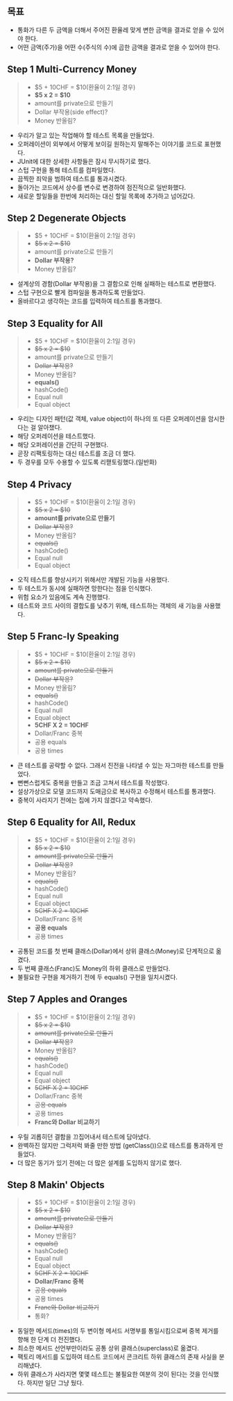 ## 목표

- 통화가 다른 두 금액을 더해서 주어진 환율레 맞게 변한 금액을 결과로 얻을 수 있어야 한다.
- 어떤 금액(주가)을 어떤 수(주식의 수)에 곱한 금액을 결과로 얻을 수 있어야 한다.

## Step 1 Multi-Currency Money

> - $5 + 10CHF = $10(환율이 2:1일 경우)
> - **$5 x 2  = $10**
> - amount를 private으로 만들기
> - Dollar 부작용(side effect)?
> - Money 반올림?

- 우리가 알고 있는 작업해야 할 테스트 목록을 만들었다.
- 오퍼레이션이 외부에서 어떻게 보이길 원하는지 말해주는 이야기를 코드로 표현했다.
- JUnit에 대한 상세한 사항들은 잠시 무시하기로 했다.
- 스텁 구현을 통해 테스트를 컴파일했다.
- 끔찍한 죄악을 범하여 테스트를 통과시켰다.
- 돌아가는 코드에서 상수를 변수로 변경하여 점진적으로 일반화했다.
- 새로운 할일들을 한번에 처리하는 대신 할일 목록에 추가하고 넘어갔다.

## Step 2 Degenerate Objects

> - $5 + 10CHF = $10(환율이 2:1일 경우)
> - ~~$5 x 2  = $10~~
> - amount를 private으로 만들기
> - **Dollar 부작용?**
> - Money 반올림?

- 설계상의 경함(Dollar 부작용)을 그 결함으로 인해 실패하는 테스트로 변환했다.
- 스텁 구현으로 빨게 컴파일을 통과하도록 만들었다.
- 올바르다고 생각하는 코드를 입력하여 테스트를 통과했다.

## Step 3 Equality for All

> - $5 + 10CHF = $10(환율이 2:1일 경우)
> - ~~$5 x 2  = $10~~
> - amount를 private으로 만들기
> - ~~Dollar 부작용?~~
> - Money 반올림?
> - **equals()**
> - hashCode()
> - Equal null
> - Equal object

- 우리는 디자인 패턴(값 객체, value object)이 하나의 또 다른 오퍼레이션을 암시한다는 걸 알아챘다.
- 해당 오퍼레이션을 테스트했다.
- 해당 오퍼레이션을 간단히 구현했다.
- 곧장 리팩토링하는 대신 테스트를 조금 더 했다.
- 두 경우를 모두 수용할 수 있도록 리팯토링했다.(일반화)

## Step 4 Privacy

> - $5 + 10CHF = $10(환율이 2:1일 경우)
> - ~~$5 x 2  = $10~~
> - **amount를 private으로 만들기**
> - ~~Dollar 부작용?~~
> - Money 반올림?
> - ~~equals()~~
> - hashCode()
> - Equal null
> - Equal object

- 오직 테스트를 향상시키기 위해서만 개발된 기능을 사용했다.
- 두 테스트가 동시에 실패하면 망한다는 점을 인식했다.
- 위험 요소가 있음에도 계속 진행했다.
- 테스트와 코드 사이의 결합도를 낮추기 위해, 테스트하는 객체의 새 기능을 사용했다.

## Step 5 Franc-ly Speaking

> - $5 + 10CHF = $10(환율이 2:1일 경우)
> - ~~$5 x 2  = $10~~
> - ~~amount를 private으로 만들기~~
> - ~~Dollar 부작용?~~
> - Money 반올림?
> - ~~equals()~~
> - hashCode()
> - Equal null
> - Equal object
> - **5CHF X 2 = 10CHF**
> - Dollar/Franc 중복
> - 공용 equals
> - 공용 times

- 큰 테스트를 공략할 수 없다. 그래서 진전을 나타낼 수 있는 자그마한 테스트를 만들었다.
- 뻔뻔스럽게도 중복을 만들고 조금 고쳐서 테스트를 작성했다.
- 설상가상으로 모델 코드까지 도매금으로 복사하고 수정해서 테스트를 통과했다.
- 중복이 사라지기 전에는 집에 가지 않겠다고 약속했다.

## Step 6 Equality for All, Redux

> - $5 + 10CHF = $10(환율이 2:1일 경우)
> - ~~$5 x 2  = $10~~
> - ~~amount를 private으로 만들기~~
> - ~~Dollar 부작용?~~
> - Money 반올림?
> - ~~equals()~~
> - hashCode()
> - Equal null
> - Equal object
> - ~~5CHF X 2 = 10CHF~~
> - Dollar/Franc 중복
> - **공용 equals**
> - 공용 times

- 공통된 코드를 첫 번째 클래스(Dollar)에서 상위 클래스(Money)로 단계적으로 옮겼다.
- 두 번째 클래스(Franc)도 Money의 하위 클래스로 만들었다.
- 불필요한 구현을 제거하기 전에 두 equals() 구현을 일치시켰다.

## Step 7 Apples and Oranges

> - $5 + 10CHF = $10(환율이 2:1일 경우)
> - ~~$5 x 2  = $10~~
> - ~~amount를 private으로 만들기~~
> - ~~Dollar 부작용?~~
> - Money 반올림?
> - ~~equals()~~
> - hashCode()
> - Equal null
> - Equal object
> - ~~5CHF X 2 = 10CHF~~
> - Dollar/Franc 중복
> - ~~공용 equals~~
> - 공용 times
> - **Franc와 Dollar 비교하기**

- 우릴 괴롭히던 결함을 끄집어내서 테스트에 담아냈다.
- 완벽하진 않지만 그럭저럭 봐줄 만한 방법 (getClass())으로 테스트를 통과하게 만들었다.
- 더 많은 동기가 있기 전에는 더 많은 설계를 도입하지 않기로 했다.

## Step 8 Makin' Objects

> - $5 + 10CHF = $10(환율이 2:1일 경우)
> - ~~$5 x 2  = $10~~
> - ~~amount를 private으로 만들기~~
> - ~~Dollar 부작용?~~
> - Money 반올림?
> - ~~equals()~~
> - hashCode()
> - Equal null
> - Equal object
> - ~~5CHF X 2 = 10CHF~~
> - **Dollar/Franc 중복**
> - ~~공용 equals~~
> - 공용 times
> - ~~Franc와 Dollar 비교하기~~
> - 통화?

- 동일한 메서드(times)의 두 변이형 메서드 서명부를 통일시킴으로써 중복 제거를 향해 한 단계 더 전진했다.
- 최소한 메서드 선언부만이라도 공통 상위 클래스(superclass)로 옮겼다.
- 팩토리 메서드를 도입하여 테스트 코드에서 콘크리트 하위 클래스의 존재 사실을 분리해냈다.
- 하위 클래스가 사라지면 몇몇 테스트는 불필요한 여분의 것이 된다는 것을 인식했다. 하지만 일단 그냥 뒀다.

---

